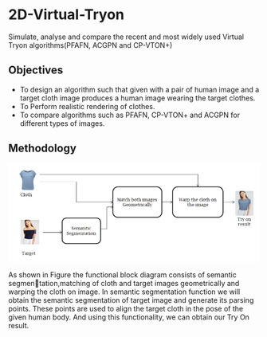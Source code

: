 # 2D-Virtual-Tryon
Simulate, analyse and compare the recent and most widely used Virtual Tryon algorithms(PFAFN, ACGPN and CP-VTON+)
## Objectives
- To design an algorithm such that given with a pair of human image and a target cloth image produces a human image wearing the target clothes.
- To Perform realistic rendering of clothes.
- To compare algorithms such as PFAFN, CP-VTON+ and ACGPN for different types of images.
## Methodology
![Image text](/Images/1.png)

As shown in Figure the functional block diagram consists of semantic segmentation,matching of cloth and target images geometrically and warping the cloth on image. In semantic segmentation function we will obtain the semantic segmentation of target image and
generate its parsing points. These points are used to align the target cloth in the pose of the
given human body. And using this functionality, we can obtain our Try On result.



